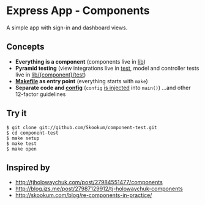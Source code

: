 # Express App - Components

A simple app with sign-in and dashboard views.

## Concepts

- **Everything is a component** (components live in [lib](component-test/tree/master/lib))
- **Pyramid testing** (view integrations live in [test](component-test/tree/master/test), model and controller tests live in [lib/{component}/test](component-test/tree/master/lib/users/test))
- **[Makefile](component-test/tree/master/Makefile) as entry point** (everything starts with `make`)
- **Separate code and [config](component-test/tree/master/package.json)** (`config` [is injected](component-test/tree/master/app.js#L20) into `main()`) ...and other 12-factor guidelines

## Try it

```
$ git clone git://github.com/Skookum/component-test.git
$ cd component-test
$ make setup
$ make test
$ make open
```

## Inspired by

- http://tjholowaychuk.com/post/27984551477/components
- http://blog.izs.me/post/27987129912/tj-holowaychuk-components
- http://skookum.com/blog/re-components-in-practice/
